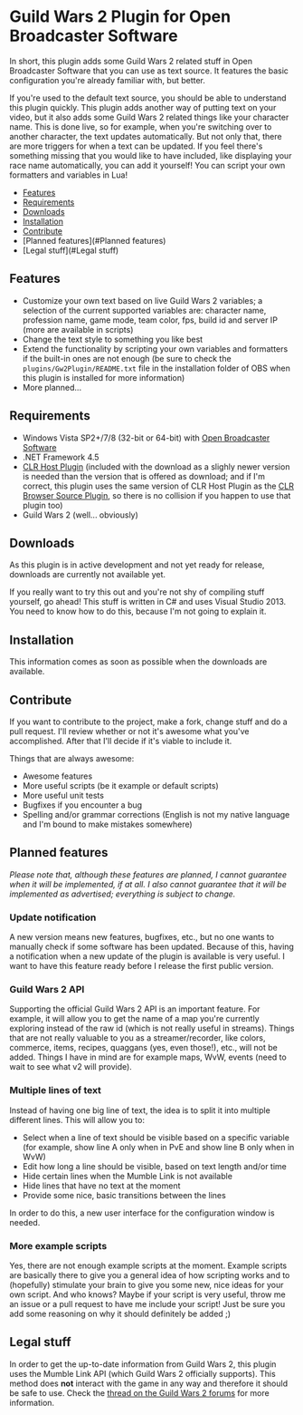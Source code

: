 # Guild Wars 2 Plugin for Open Broadcaster Software

In short, this plugin adds some Guild Wars 2 related stuff in Open Broadcaster
Software that you can use as text source. It features the basic configuration
you're already familiar with, but better.

If you're used to the default text source, you should be able to understand this
plugin quickly. This plugin adds another way of putting text on your video, but
it also adds some Guild Wars 2 related things like your character name. This is
done live, so for example, when you're switching over to another character, the
text updates automatically. But not only that, there are more triggers for when
a text can be updated. If you feel there's something missing that you would like
to have included, like displaying your race name automatically, you can add it
yourself! You can script your own formatters and variables in Lua!

- [Features](#Features)
- [Requirements](#Requirements)
- [Downloads](#Downloads)
- [Installation](#Installation)
- [Contribute](#Contribute)
- [Planned features](#Planned features)
- [Legal stuff](#Legal stuff)


## Features
- Customize your own text based on live Guild Wars 2 variables; a selection of
the current supported variables are: character name, profession name, game mode,
team color, fps, build id and server IP (more are available in scripts)
- Change the text style to something you like best
- Extend the functionality by scripting your own variables and formatters if the
built-in ones are not enough (be sure to check the
`plugins/Gw2Plugin/README.txt` file in the installation folder of OBS when this
plugin is installed for more information)
- More planned...


## Requirements
- Windows Vista SP2+/7/8 (32-bit or 64-bit) with [Open Broadcaster
Software](https://obsproject.com/)
- .NET Framework 4.5
- [CLR Host Plugin](https://obsproject.com/forum/resources/clr-host-plugin.21/)
(included with the download as a slighly newer version is needed than the version
that is offered as download; and if I'm correct, this plugin uses the same
version of CLR Host Plugin as the [CLR Browser Source Plugin](https://obsproject.com/forum/resources/clr-browser-source-plugin.22/),
so there is no collision if you happen to use that plugin too)
- Guild Wars 2 (well... obviously)

## Downloads
As this plugin is in active development and not yet ready for release, downloads
are currently not available yet.

If you really want to try this out and you're not shy of compiling stuff
yourself, go ahead! This stuff is written in C# and uses Visual Studio 2013. You
need to know how to do this, because I'm not going to explain it.


## Installation
This information comes as soon as possible when the downloads are available.


## Contribute
If you want to contribute to the project, make a fork, change stuff and do a
pull request. I'll review whether or not it's awesome what you've accomplished.
After that I'll decide if it's viable to include it.

Things that are always awesome:
- Awesome features
- More useful scripts (be it example or default scripts)
- More useful unit tests
- Bugfixes if you encounter a bug
- Spelling and/or grammar corrections (English is not my native language and I'm
bound to make mistakes somewhere)


## Planned features
*Please note that, although these features are planned, I cannot guarantee when
it will be implemented, if at all. I also cannot guarantee that it will be
implemented as advertised; everything is subject to change.*

### Update notification
A new version means new features, bugfixes, etc., but no one wants to manually
check if some software has been updated. Because of this, having a notification
when a new update of the plugin is available is very useful. I want to have this
feature ready before I release the first public version.

### Guild Wars 2 API
Supporting the official Guild Wars 2 API is an important feature. For example,
it will allow you to get the name of a map you're currently exploring instead of
the raw id (which is not really useful in streams). Things that are not really
valuable to you as a streamer/recorder, like colors, commerce, items, recipes,
quaggans (yes, even those!), etc., will not be added. Things I have in mind are
for example maps, WvW, events (need to wait to see what v2 will provide).

### Multiple lines of text
Instead of having one big line of text, the idea is to split it into multiple
different lines. This will allow you to:
- Select when a line of text should be visible based on a specific variable (for
example, show line A only when in PvE and show line B only when in WvW)
- Edit how long a line should be visible, based on text length and/or time
- Hide certain lines when the Mumble Link is not available
- Hide lines that have no text at the moment
- Provide some nice, basic transitions between the lines

In order to do this, a new user interface for the configuration window is
needed.

### More example scripts
Yes, there are not enough example scripts at the moment. Example scripts are
basically there to give you a general idea of how scripting works and to
(hopefully) stimulate your brain to give you some new, nice ideas for your own
script. And who knows? Maybe if your script is very useful, throw me an issue or
a pull request to have me include your script! Just be sure you add some
reasoning on why it should definitely be added ;)


## Legal stuff
In order to get the up-to-date information from Guild Wars 2, this plugin uses the Mumble Link API (which Guild Wars 2 officially supports). This method does **not** interact with the game in any way and therefore it should be safe to use. Check the [thread on the Guild Wars 2 forums](https://forum-en.guildwars2.com/forum/community/api/Map-API-Mumble-Mashup/first#post2256444) for more information.

